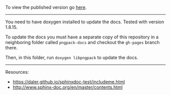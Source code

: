 To view the published version go [here](https://axiom-data-science.github.io/pngpack/libpngpack/html/).

***

You need to have doxygen installed to update the docs.
Tested with version 1.8.15.

To update the docs you must have a separate copy of this repository
in a neighboring folder called `pngpack-docs` and checkout the `gh-pages`
branch there.

Then, in this folder, run `doxygen libpngpack` to update the docs.

***

Resources:

- https://daler.github.io/sphinxdoc-test/includeme.html
- http://www.sphinx-doc.org/en/master/contents.html
